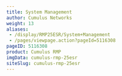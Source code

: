 ```yaml
---
title: System Management
author: Cumulus Networks
weight: 13
aliases:
 - /display/RMP25ESR/System+Management
 - /pages/viewpage.action?pageId=5116308
pageID: 5116308
product: Cumulus RMP
imgData: cumulus-rmp-25esr
siteSlug: cumulus-rmp-25esr
---
```

<article id="html-search-results" class="ht-content" style="display: none;">

</article>

<footer id="ht-footer">

</footer>
